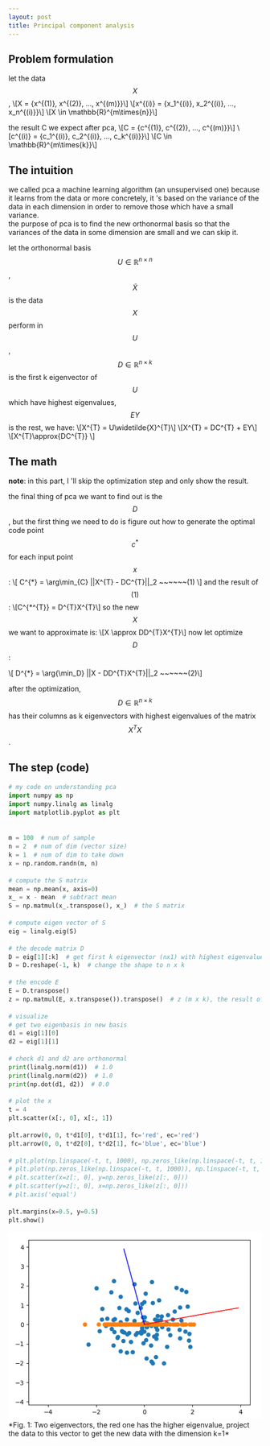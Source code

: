 ```yaml
---
layout: post
title: Principal component analysis
---
```

## Problem formulation
let the data $$X$$, 
\\[X = {x^{(1)}, x^{(2)}, ..., x^{(m)}}\\] 
\\[x^{(i)} = {x_1^{(i)}, x_2^{(i)}, ..., x_n^{(i)}}\\]
\\[X \in \mathbb{R}^{m\times{n}}\\]

the result C we expect after pca, 
\\[C = {c^{(1)}, c^{(2)}, ..., c^{(m)}}\\] 
\\[c^{(i)} = {c_1^{(i)}, c_2^{(i)}, ..., c_k^{(i)}}\\]
\\[C \in \mathbb{R}^{m\times{k}}\\]

## The intuition
we called pca a machine learning algorithm (an unsupervised one) because it learns from the data or more concretely, it 's based on the variance of the data in each dimension in order to remove those which have a small variance.<br/>
the purpose of pca is to find the new orthonormal basis so that the variances of the data in some dimension are small and we can skip it.

let the orthonormal basis $$U \in \mathbb{R}^{n\times{n}}$$, $$\widetilde{X}$$ is the data $$X$$ perform in $$U$$, $$D\in \mathbb{R}^{n\times{k}}$$ is the first k eigenvector of $$U$$ which have highest eigenvalues, $$EY$$ is the rest, we have:
\\[X^{T} = U\widetilde{X}^{T}\\]
\\[X^{T} = DC^{T} + EY\\]
\\[X^{T}\approx{DC^{T}} \\]

## The math
**note**: in this part, I 'll skip the optimization step and only show the result.

the final thing of pca we want to find out is the $$D$$, but the first thing we need to do is figure out how to generate the optimal code point $$c^{*}$$ for each input point $$x$$:
\\[ C^{*} = \arg\min_{C} ||X^{T} - DC^{T}||_2 ~~~~~~(1) \\]
and the result of $$(1)$$:
\\[C^{\*^{T}} = D^{T}X^{T}\\]
so the new $$X$$ we want to approximate is:
\\[X \approx DD^{T}X^{T}\\]
now let optimize $$D$$:
<!-- \\[ D^{*} = \arg \min_{D} \||X - DD^{T}X^{T}|\|_2 ~~~~~~(2) \\] -->
\\[ D^{\*} = \arg{\min_D} \||X - DD^{T}X^{T}|\|_2 ~~~~~~(2)\\]

after the optimization, $$D\in \mathbb{R}^{n\times{k}}$$ has their columns as k eigenvectors with highest eigenvalues of the matrix $$X^{T}X$$.

## The step (code)
```python
# my code on understanding pca
import numpy as np
import numpy.linalg as linalg
import matplotlib.pyplot as plt


m = 100  # num of sample
n = 2  # num of dim (vector size)
k = 1  # num of dim to take down
x = np.random.randn(m, n)

# compute the S matrix
mean = np.mean(x, axis=0)
x_ = x - mean  # subtract mean
S = np.matmul(x_.transpose(), x_)  # the S matrix

# compute eigen vector of S
eig = linalg.eig(S)

# the decode matrix D
D = eig[1][:k]  # get first k eigenvector (nx1) with highest eigenvalue
D = D.reshape(-1, k)  # change the shape to n x k

# the encode E
E = D.transpose()
z = np.matmul(E, x.transpose()).transpose()  # z (m x k), the result of pca

# visualize
# get two eigenbasis in new basis
d1 = eig[1][0]
d2 = eig[1][1]

# check d1 and d2 are orthonormal
print(linalg.norm(d1))  # 1.0
print(linalg.norm(d2))  # 1.0
print(np.dot(d1, d2))  # 0.0

# plot the x
t = 4
plt.scatter(x[:, 0], x[:, 1])

plt.arrow(0, 0, t*d1[0], t*d1[1], fc='red', ec='red')
plt.arrow(0, 0, t*d2[0], t*d2[1], fc='blue', ec='blue')

# plt.plot(np.linspace(-t, t, 1000), np.zeros_like(np.linspace(-t, t, 1000)))
# plt.plot(np.zeros_like(np.linspace(-t, t, 1000)), np.linspace(-t, t, 1000))
# plt.scatter(x=z[:, 0], y=np.zeros_like(z[:, 0]))
# plt.scatter(y=z[:, 0], x=np.zeros_like(z[:, 0]))
# plt.axis('equal')

plt.margins(x=0.5, y=0.5)
plt.show()
```
<img src="/assets/pca.png" class="fit image">
<br/>
*Fig. 1: Two eigenvectors, the red one has the higher eigenvalue, project the data to this vector to get the new data with the dimension k=1*
